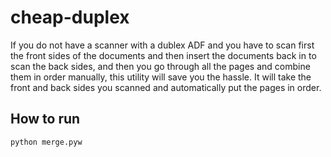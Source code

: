# cheap-duplex
If you do not have a scanner with a dublex ADF and you have to scan first the front sides of the documents and then insert the documents back in to scan the back sides, and then you go through all the pages and combine them in order manually, this utility will save you the hassle. It will take the front and back sides you scanned and automatically put the pages in order.

## How to run
`python merge.pyw`
